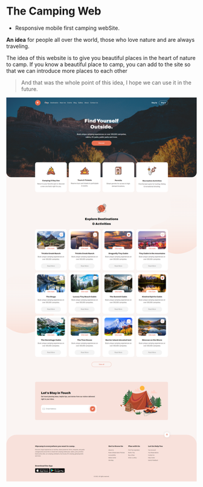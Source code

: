 # The Camping Web
- Responsive mobile first camping webSite.

**An idea** for people all over the world, those who love nature and are always traveling.

The idea of ​​this website is to give you beautiful places in the heart of nature to camp.
If you know a beautiful place to camp, you can add to the site so that we can introduce more places to each other

>And that was the whole point of this idea, I hope we can use it in the future.


![Website Preview](/Camping-Web-PreView.png)

